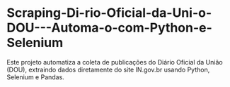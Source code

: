 # Scraping-Di-rio-Oficial-da-Uni-o-DOU---Automa-o-com-Python-e-Selenium
Este projeto automatiza a coleta de publicações do Diário Oficial da União (DOU), extraindo dados diretamente do site IN.gov.br usando Python, Selenium e Pandas.
